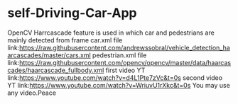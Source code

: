 # self-Driving-Car-App
OpenCV Harrcascade feature is used in which car and pedestrians are mainly detected from frame
car.xml file link:https://raw.githubusercontent.com/andrewssobral/vehicle_detection_haarcascades/master/cars.xml
pedestrian.xml file link:https://raw.githubusercontent.com/opencv/opencv/master/data/haarcascades/haarcascade_fullbody.xml
first video YT link:https://www.youtube.com/watch?v=d4L1Pte7zVc&t=0s
second video YT link:https://www.youtube.com/watch?v=WriuvU1rXkc&t=0s
You may use any video.Peace
